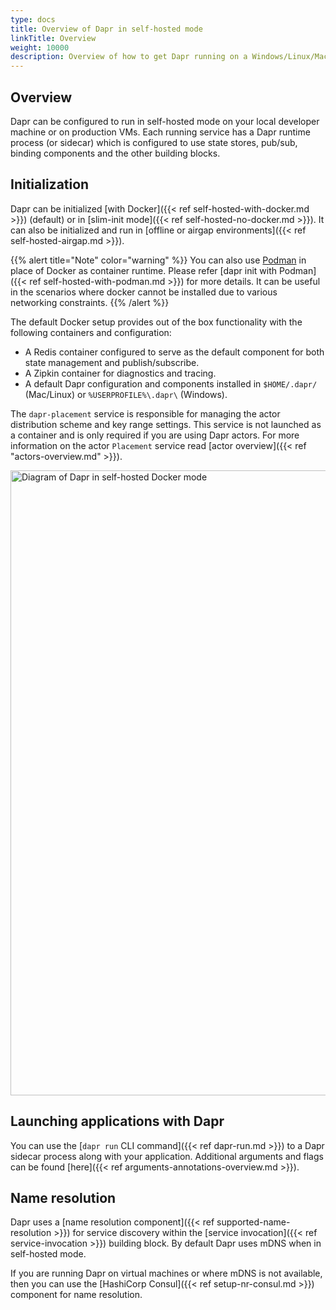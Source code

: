 ```yaml
---
type: docs
title: Overview of Dapr in self-hosted mode
linkTitle: Overview
weight: 10000
description: Overview of how to get Dapr running on a Windows/Linux/MacOS machine
---
```


## Overview

Dapr can be configured to run in self-hosted mode on your local developer machine or on production VMs. Each running service has a Dapr runtime process (or sidecar) which is configured to use state stores, pub/sub, binding components and the other building blocks.

## Initialization

Dapr can be initialized [with Docker]({{< ref self-hosted-with-docker.md >}}) (default) or in [slim-init mode]({{< ref self-hosted-no-docker.md >}}). It can also be initialized and run in [offline or airgap environments]({{< ref self-hosted-airgap.md >}}).

{{% alert title="Note" color="warning" %}}
You can also use [Podman](https://podman.io/) in place of Docker as container runtime. Please refer [dapr init with Podman]({{< ref self-hosted-with-podman.md >}}) for more details. It can be useful in the scenarios where docker cannot be installed due to various networking constraints.
{{% /alert %}}

The default Docker setup provides out of the box functionality with the following containers and configuration:

- A Redis container configured to serve as the default component for both state management and publish/subscribe.
- A Zipkin container for diagnostics and tracing.
- A default Dapr configuration and components installed in `$HOME/.dapr/` (Mac/Linux) or `%USERPROFILE%\.dapr\` (Windows).

The `dapr-placement` service is responsible for managing the actor distribution scheme and key range settings. This service is not launched as a container and is only required if you are using Dapr actors. For more information on the actor `Placement` service read [actor overview]({{< ref "actors-overview\.md" >}}).

<img src="/images/overview-standalone-docker.png" width=1000 alt="Diagram of Dapr in self-hosted Docker mode" />

## Launching applications with Dapr

You can use the [`dapr run` CLI command]({{< ref dapr-run.md >}}) to a Dapr sidecar process along with your application. Additional arguments and flags can be found [here]({{< ref arguments-annotations-overview\.md >}}).

## Name resolution

Dapr uses a [name resolution component]({{< ref supported-name-resolution >}}) for service discovery within the [service invocation]({{< ref service-invocation >}}) building block. By default Dapr uses mDNS when in self-hosted mode.

If you are running Dapr on virtual machines or where mDNS is not available, then you can use the [HashiCorp Consul]({{< ref setup-nr-consul.md >}}) component for name resolution.
